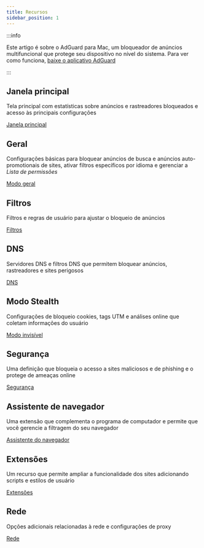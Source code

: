 ```yaml
---
title: Recursos
sidebar_position: 1
---
```


:::info

Este artigo é sobre o AdGuard para Mac, um bloqueador de anúncios multifuncional que protege seu dispositivo no nível do sistema. Para ver como funciona, [baixe o aplicativo AdGuard](https://agrd.io/download-kb-adblock)

:::

## Janela principal

Tela principal com estatísticas sobre anúncios e rastreadores bloqueados e acesso às principais configurações

[Janela principal](/adguard-for-mac/features/main.md)

## Geral

Configurações básicas para bloquear anúncios de busca e anúncios auto-promotionais de sites, ativar filtros específicos por idioma e gerenciar a _Lista de permissões_

[Modo geral](/adguard-for-mac/features/general.md)

## Filtros

Filtros e regras de usuário para ajustar o bloqueio de anúncios

[Filtros](/adguard-for-mac/features/filters.md)

## DNS

Servidores DNS e filtros DNS que permitem bloquear anúncios, rastreadores e sites perigosos

[DNS](/adguard-for-mac/features/dns.md)

## Modo Stealth

Configurações de bloqueio cookies, tags UTM e análises online que coletam informações do usuário

[Modo invisível](/adguard-for-mac/features/stealth.md)

## Segurança

Uma definição que bloqueia o acesso a sites maliciosos e de phishing e o protege de ameaças online

[Segurança](/adguard-for-mac/features/security.md)

## Assistente de navegador

Uma extensão que complementa o programa de computador e permite que você gerencie a filtragem do seu navegador

[Assistente do navegador](/adguard-for-mac/features/browser-assistant.md)

## Extensões

Um recurso que permite ampliar a funcionalidade dos sites adicionando scripts e estilos de usuário

[Extensões](/adguard-for-mac/features/extensions.md)

## Rede

Opções adicionais relacionadas à rede e configurações de proxy

[Rede](/adguard-for-mac/features/network.md)
